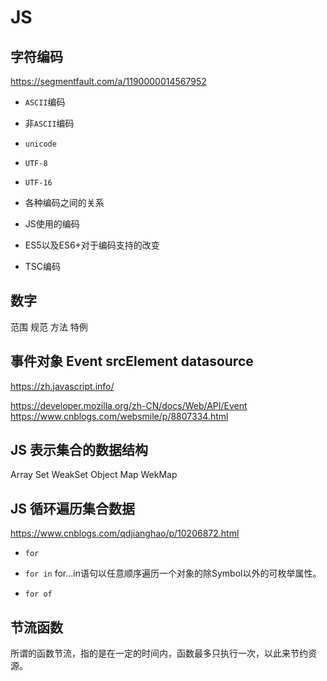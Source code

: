 # JS

## 字符编码

https://segmentfault.com/a/1190000014567952

+ `ASCII`编码
+ 非`ASCII`编码
+ `unicode`
+ `UTF-8`
+ `UTF-16`

+ 各种编码之间的关系

+ JS使用的编码

+ ES5以及ES6+对于编码支持的改变

+ TSC编码

## 数字

范围 规范 方法 特例

## 事件对象 Event srcElement datasource
https://zh.javascript.info/

https://developer.mozilla.org/zh-CN/docs/Web/API/Event
https://www.cnblogs.com/websmile/p/8807334.html

## JS 表示集合的数据结构

Array Set WeakSet Object Map WekMap

## JS 循环遍历集合数据

https://www.cnblogs.com/qdjianghao/p/10206872.html

+ `for`

+ `for in` for...in语句以任意顺序遍历一个对象的除Symbol以外的可枚举属性。

+ `for of`

## 节流函数

所谓的函数节流，指的是在一定的时间内，函数最多只执行一次，以此来节约资源。